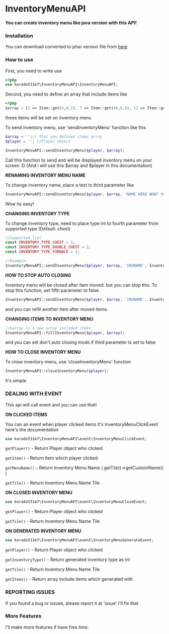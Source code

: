 # InventoryMenuAPI
**You can create inventory menu like java version with this API!**

### Installation
You can download converted to phar version file from [here](https://poggit.pmmp.io/ci/korado531m7/InventoryMenuAPI/InventoryMenuAPI)

### How to use
First, you need to write use
```php
<?php
use korado531m7\InventoryMenuAPI\InventoryMenuAPI;
```

Second, you need to define an array that include items like
```php
<?php
$array = [3 => Item::get(4,0,1), 7 => Item::get(46,0,5), 12 => Item::get(246,0,1), 14 => Item::get(276,0,1)->setCustomName('MysterySword!')];
```
these items will be set on inventory menu

To send inventory menu, use 'sendInventoryMenu' function like this
```php
$array = '';// that you defined items array
$player = ''; //Player object

InventoryMenuAPI::sendInventoryMenu($player, $array);
```
Call this function to send and will be displayed inventory menu on your screen :D
(And i will use this $array and $player in this documentation)

**RENAMING INVENTORY MENU NAME**

To change inventory name, place a text to third parameter like
```php
InventoryMenuAPI::sendInventoryMenu($player, $array, "NAME HERE WHAT YOU WANT TO RENAME");
```
Wow its easy!


**CHANGING INVENTORY TYPE**

To change inventory type, need to place type int to fourth parameter from supported type (Default: chest)
```php
//Supported list
const INVENTORY_TYPE_CHEST = 1;
const INVENTORY_TYPE_DOUBLE_CHEST = 2;
const INVENTORY_TYPE_FURNACE = 3;

//Example:
InventoryMenuAPI::sendInventoryMenu($player, $array, 'INVNAME', InventoryMenuAPI::INVENTORY_TYPE_DOUBLE_CHEST);
```

**HOW TO STOP AUTO CLOSING**

Inventory menu will be closed after item moved. but you can stop this.
To stop this function, set fifth parameter to false.
```php
InventoryMenuAPI::sendInventoryMenu($player, $array, 'INVNAME', InventoryMenuAPI::INVENTORY_TYPE_CHEST, false);
```
and you can refill another item after moved items.


**CHANGING ITEMS TO INVENTORY MENU**
```php
//$array is a new array included items
InventoryMenuAPI::fillInventoryMenu($player, $array);
```
and you can set don't auto closing mode if third parameter is set to false


**HOW TO CLOSE INVENTORY MENU**

To close inventory menu, use 'closeInventoryMenu' function
```php
InventoryMenuAPI::closeInventoryMenu($player);
```
it's simple



### DEALING WITH EVENT
This api will call event and you can use that!

**ON CLICKED ITEMS**

You can an event when player clicked items
it's InventoryMenuClickEvent
here's the documentation
```php
use korado531m7\InventoryMenuAPI\event\InventoryMenuClickEvent;
```
`getPlayer()`       - Return Player object who clicked

`getItem()`         - Return Item which player clicked

`getMenuName()`     - Return Inventory Menu Name ( getTile()->getCustomName() )

`getTile()`         - Return Inventory Menu Name Tile



**ON CLOSED INVENTORY MENU**
```php
use korado531m7\InventoryMenuAPI\event\InventoryMenuCloseEvent;
```
`getPlayer()`       - Return Player object who clicked

`getTile()`         - Return Inventory Menu Name Tile



**ON GENERATED INVENTORY MENU**
```php
use korado531m7\InventoryMenuAPI\event\InventoryMenuGenerateEvent;
```
`getPlayer()`        - Return Player object who clicked

`getInventoryType()` - Return generated inventory type as int

`getTile()`          - Return Inventory Menu Name Tile

`getItems()`         - Return array include items which generated with




### REPORTING ISSUES
If you found a bug or issues, please report it at 'issue'
I'll fix that


### More Features
I'll make more features if have free time.